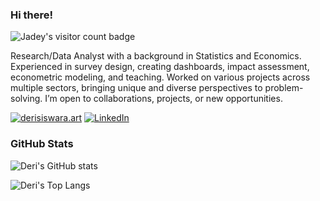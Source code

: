 ### Hi there!

![Jadey's visitor count badge](https://visitor-badge.laobi.icu/badge?page_id=derisiswara.visitor-badge)

Research/Data Analyst with a background in Statistics and Economics. Experienced in survey design, creating dashboards, impact assessment, econometric modeling, and teaching. Worked on various projects across multiple sectors, bringing unique and diverse perspectives to problem-solving. I’m open to collaborations, projects, or new opportunities.  
  
[![derisiswara.art](https://img.shields.io/badge/derisiswara.art-%230b7366.svg?style=for-the-badge&logoColor=white)](https://derisiswara.art) [![LinkedIn](https://img.shields.io/badge/linkedin-%230077B5.svg?style=for-the-badge&logo=linkedin&logoColor=white)](https://www.linkedin.com/in/derisiswara/)

### GitHub Stats
  
![Deri's GitHub stats](https://github-readme-stats.vercel.app/api?username=derisiswara&theme=vue-dark&show_icons=true) 

![Deri's Top Langs](https://github-readme-stats.vercel.app/api/top-langs/?username=derisiswara&layout=compact&theme=vue-dark&hide=javascript,html,typescript)
